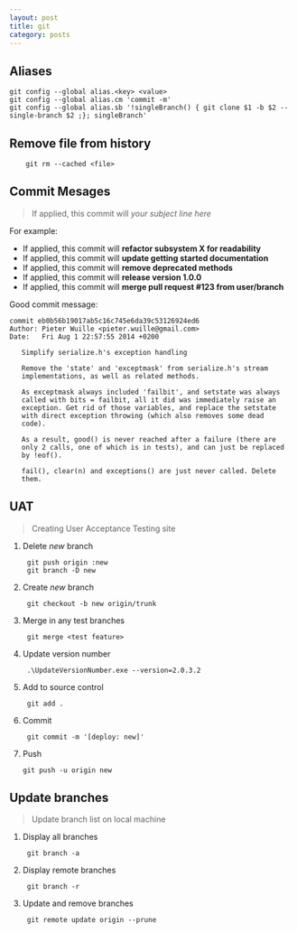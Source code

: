 ```yaml
---
layout: post
title: git
category: posts
---
```


## Aliases

```
git config --global alias.<key> <value>
git config --global alias.cm 'commit -m'
git config --global alias.sb '!singleBranch() { git clone $1 -b $2 --single-branch $2 ;}; singleBranch'
```

## Remove file from history

        git rm --cached <file>

## Commit Mesages
> If applied, this commit will *your subject line here*

For example:

- If applied, this commit will **refactor subsystem X for readability**
- If applied, this commit will **update getting started documentation**
- If applied, this commit will **remove deprecated methods**
- If applied, this commit will **release version 1.0.0**
- If applied, this commit will **merge pull request #123 from user/branch**

Good commit message:

```
commit eb0b56b19017ab5c16c745e6da39c53126924ed6
Author: Pieter Wuille <pieter.wuille@gmail.com>
Date:   Fri Aug 1 22:57:55 2014 +0200

   Simplify serialize.h's exception handling

   Remove the 'state' and 'exceptmask' from serialize.h's stream
   implementations, as well as related methods.

   As exceptmask always included 'failbit', and setstate was always
   called with bits = failbit, all it did was immediately raise an
   exception. Get rid of those variables, and replace the setstate
   with direct exception throwing (which also removes some dead
   code).

   As a result, good() is never reached after a failure (there are
   only 2 calls, one of which is in tests), and can just be replaced
   by !eof().

   fail(), clear(n) and exceptions() are just never called. Delete
   them.
```

## UAT
> Creating User Acceptance Testing site

1. Delete *new* branch

        git push origin :new
        git branch -D new

2. Create *new* branch

        git checkout -b new origin/trunk

3. Merge in any test branches

        git merge <test feature>

4. Update version number

        .\UpdateVersionNumber.exe --version=2.0.3.2

5. Add to source control

        git add .

6. Commit

        git commit -m '[deploy: new]'

7.  Push

        git push -u origin new

## Update branches
> Update branch list on local machine

1. Display all branches
        
        git branch -a

2. Display remote branches

        git branch -r

3. Update and remove branches

        git remote update origin --prune
